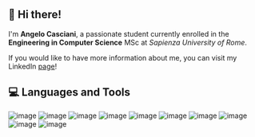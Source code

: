 <!--<img align="center" alt="Angelo's GitHub Banner" src="./assets/github_banner.png" width=100% height=100%>-->

## 👋 Hi there!
I'm **Angelo Casciani**, a passionate student currently enrolled in the **Engineering in Computer Science** MSc at *Sapienza University of Rome*.

If you would like to have more information about me, you can visit my LinkedIn [page](https://www.linkedin.com/in/angelo-casciani)!

## 💻 Languages and Tools
![image](https://img.shields.io/badge/Java-F68D14?style=for-the-badge&logo=java&logoColor=26738D)
![image](https://img.shields.io/badge/SpringBoot-26B221?style=for-the-badge&logo=spring-boot&logoColor=white)
![image](https://img.shields.io/badge/Python-3776AB?style=for-the-badge&logo=python&logoColor=white)
![image](https://img.shields.io/badge/angular-FC0505?style=for-the-badge&logo=angular&logoColor=white)
![image](https://img.shields.io/badge/PHP-787cb5?style=for-the-badge&logo=php&logoColor=white)
![image](https://img.shields.io/badge/docker-1E43E8?style=for-the-badge&logo=docker&logoColor=white)
![image](https://img.shields.io/badge/postgresql-164d96?style=for-the-badge&logo=postgresql&logoColor=white)
![image](https://img.shields.io/badge/aws-37475a?style=for-the-badge&logo=amazonaws&logoColor=white)
![image](https://img.shields.io/badge/Linux/Shell-FCC624?style=for-the-badge&logo=linux&logoColor=black)
![image](https://img.shields.io/badge/Git-F05032?style=for-the-badge&logo=git&logoColor=white)

<!--
**AngeloC99/AngeloC99** is a ✨ _special_ ✨ repository because its `README.md` (this file) appears on your GitHub profile.
👋
Here are some ideas to get you started:

- 🔭 I’m currently working on ...
- 🌱 I’m currently learning ...
- 👯 I’m looking to collaborate on ...
- 🤔 I’m looking for help with ...
- 💬 Ask me about ...
- 📫 How to reach me: ...
- 😄 Pronouns: ...
- ⚡ Fun fact: ...

## 📊 GitHub Stats
<p float="left">
<img width="420" height="175" alt="AngeloC99's GitHub Commits Stats"
src="https://github-readme-stats.vercel.app/api?username=AngeloC99&show_icons=true&theme=vision-friendly-dark&count_private=true&include_all_commits=true" />
<img width="350" height="175"  alt="AngeloC99's GitHub Languages Stats" hspace="20"
src="https://github-readme-stats.vercel.app/api/top-langs/?username=angeloC99&layout=compact&hide=Less,SCSS&langs_count=10&theme=vision-friendly-dark" />
</p>

-->
